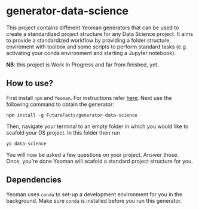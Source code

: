 # generator-data-science
This project contains different Yeoman generators that can be used to create a standardized project structure for any Data Science project. It aims to provide a standardized workflow by providing a folder structure, enviroment with toolbox and some scripts to perform standard tasks (e.g. activating your conda environment and starting a Jupyter notebook).

__NB__: this project is Work In Progress and far from finished, yet.

## How to use?
First install `npm` and `Yeoman`. For instructions refer [here](http://yeoman.io/learning/). Next use the following command to obtain the generator:
```
npm install -g FutureFacts/generator-data-science
```
Then, navigate your terminal to an empty folder in which you would like to scafold your DS project. In this folder then run
```
yo data-science
```
You will now be asked a few questions on your project. Answer those. Once, you're done Yeoman will scafold a standard project structure for you.

## Dependencies
Yeoman uses `conda` to set-up a development environment for you in the background. Make sure `conda` is installed before you run this generator.